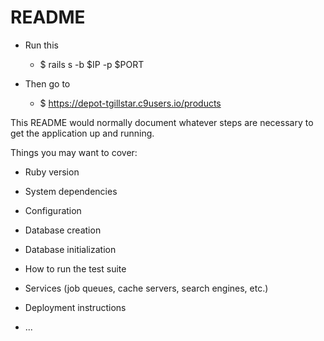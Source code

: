 # README

* Run this 
    * $ rails s -b $IP -p $PORT

* Then go to 
    * $ https://depot-tgillstar.c9users.io/products

This README would normally document whatever steps are necessary to get the
application up and running.

Things you may want to cover:

* Ruby version

* System dependencies

* Configuration

* Database creation

* Database initialization

* How to run the test suite

* Services (job queues, cache servers, search engines, etc.)

* Deployment instructions

* ...
